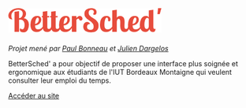 ![Alt BetterSched'](https://github.com/juliendargelos/BetterSched/blob/master/medias/logo.png "BetterSched'")
----
*Projet mené par [Paul Bonneau](https://github.com/paulbonneau) et [Julien Dargelos](https://github.com/juliendargelos)*

BetterSched' a pour objectif de proposer une interface plus soignée et ergonomique aux étudiants de l'IUT Bordeaux Montaigne qui veulent consulter leur emploi du temps.

[Accéder au site](http://www.bettersched.cf)

